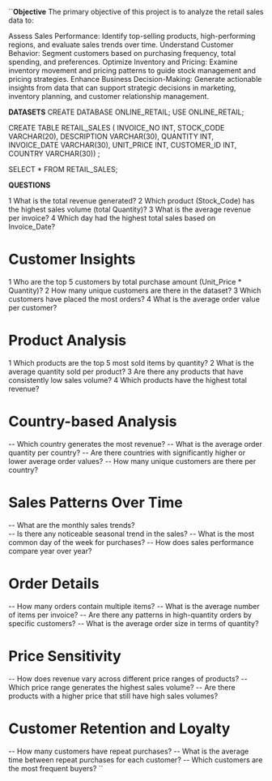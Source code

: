 ``**Objective**
The primary objective of this project is to analyze the retail sales data to:

Assess Sales Performance: Identify top-selling products, high-performing regions, and evaluate sales trends over time.
Understand Customer Behavior: Segment customers based on purchasing frequency, total spending, and preferences.
Optimize Inventory and Pricing: Examine inventory movement and pricing patterns to guide stock management and pricing strategies.
Enhance Business Decision-Making: Generate actionable insights from data that can support strategic decisions in marketing, inventory planning, and customer relationship management.

**DATASETS** 
CREATE DATABASE ONLINE_RETAIL;
USE ONLINE_RETAIL;

CREATE TABLE RETAIL_SALES
(
INVOICE_NO INT,
STOCK_CODE VARCHAR(20), 
DESCRIPTION VARCHAR(30), 
QUANTITY INT, 
INVOICE_DATE VARCHAR(30), 
UNIT_PRICE INT, 
CUSTOMER_ID INT, 
COUNTRY VARCHAR(30)) ;

SELECT * FROM RETAIL_SALES;

**QUESTIONS** 

1 What is the total revenue generated?
2 Which product (Stock_Code) has the highest sales volume (total Quantity)?
3 What is the average revenue per invoice?
4 Which day had the highest total sales based on Invoice_Date?
#  Customer Insights

1 Who are the top 5 customers by total purchase amount (Unit_Price * Quantity)?
2 How many unique customers are there in the dataset?
3 Which customers have placed the most orders?
4 What is the average order value per customer?
# Product Analysis

1 Which products are the top 5 most sold items by quantity?
2 What is the average quantity sold per product?
3 Are there any products that have consistently low sales volume?
4 Which products have the highest total revenue?
# Country-based Analysis

-- Which country generates the most revenue?
-- What is the average order quantity per country?
-- Are there countries with significantly higher or lower average order values?
-- How many unique customers are there per country?
# Sales Patterns Over Time

-- What are the monthly sales trends?                                                                      
-- Is there any noticeable seasonal trend in the sales?
-- What is the most common day of the week for purchases?
-- How does sales performance compare year over year?
# Order Details

-- How many orders contain multiple items?
-- What is the average number of items per invoice?
-- Are there any patterns in high-quantity orders by specific customers?
-- What is the average order size in terms of quantity?
# Price Sensitivity

-- How does revenue vary across different price ranges of products?
-- Which price range generates the highest sales volume?
-- Are there products with a higher price that still have high sales volumes?
# Customer Retention and Loyalty

-- How many customers have repeat purchases?
-- What is the average time between repeat purchases for each customer?
-- Which customers are the most frequent buyers?
``
